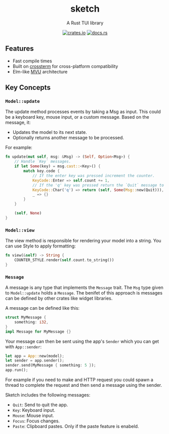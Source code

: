 <div align="center">

# sketch

 A Rust TUI library

[![crates.io](https://img.shields.io/crates/v/sketch?style=for-the-badge)](https://crates.io/crates/sketch)
[![docs.rs](https://img.shields.io/docsrs/sketch?style=for-the-badge)](https://docs.rs/sketch/latest/sketch)

</div>

## Features

- Fast compile times
- Built on [crossterm](https://github.com/crossterm-rs/crossterm) for cross-platform compatibility
- Elm-like [MVU](https://thomasbandt.com/model-view-update) architecture

## Key Concepts

### `Model::update`

The update method processes events by taking a Msg as input. This could be a keyboard key, mouse input, or a custom message. Based on the message, it:

- Updates the model to its next state.
- Optionally returns another message to be processed.

For example:

```rs
fn update(mut self, msg: &Msg) -> (Self, Option<Msg>) {
    // Handle `Key` messages.
    if let Some(key) = msg.cast::<Key>() {
        match key.code {
            // If the enter key was pressed increment the counter.
            KeyCode::Enter => self.count += 1,
            // If the 'q' key was pressed return the `Quit` message to exit the app.
            KeyCode::Char('q') => return (self, Some(Msg::new(Quit))),
            _ => {}
        }
    }

    (self, None)
}
```

### `Model::view`

The view method is responsible for rendering your model into a string. You can use Style to apply formatting:

```rs
fn view(&self) -> String {
    COUNTER_STYLE.render(self.count.to_string())
}
```

### `Message`

A message is any type that implements the `Message` trait. The `Msg` type given to `Model::update` holds a `Message`. The benifet of this approach is messages can be defined by other crates like widget libraries.

A message can be defined like this:

```rs
struct MyMessage {
    something: i32,
}
impl Message for MyMessage {}
```

Your message can then be sent using the app's `Sender` which you can get with `App::sender`:

```rs
let app = App::new(model);
let sender = app.sender();
sender.send(MyMessage { something: 5 });
app.run();
```

For example if you need to make and HTTP request you could spawn a thread to complete the request and then send a message using the sender.

Sketch includes the following messages:

- `Quit`: Send to quit the app.
- `Key`: Keyboard input.
- `Mouse`: Mouse input.
- `Focus`: Focus changes.
- `Paste`: Clipboard pastes. Only if the paste feature is enabeld.
